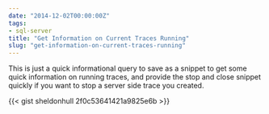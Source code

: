 ```yaml
---
date: "2014-12-02T00:00:00Z"
tags:
- sql-server
title: "Get Information on Current Traces Running"
slug: "get-information-on-current-traces-running"
---
```


This is just a quick informational query to save as a snippet to get some quick information on running traces, and provide the stop and close snippet quickly if you want to stop a server side trace you created.

{{< gist sheldonhull  2f0c53641421a9825e6b >}}
